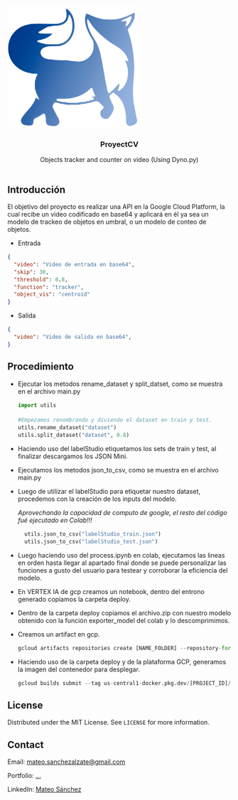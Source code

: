 <!-- PROJECT LOGO -->
<br />

<p align="center">

![Logo WhiteFox](https://raw.githubusercontent.com/Deimaxs/project_cv/main/logo4.png)

  <h3 align="center">ProyectCV</h3>

  <p align="center">
    Objects tracker and counter on video (Using Dyno.py)
    <br />
    <br />
</p>



## Introducción

El objetivo del proyecto es realizar una API en la Google Cloud Platform, la cual recibe un video codificado en base64 y aplicará en él ya sea un modelo de trackeo de objetos en umbral, o un modelo de conteo de objetos.


* Entrada
```json
{
  "video": "Video de entrada en base64",
  "skip": 30,
  "threshold": 0.8,
  "function": "tracker",
  "object_vis": "centroid"
}
```

* Salida
```json
{
  "video": "Video de salida en base64",
}
```



<!-- USAGE EXAMPLES -->
## Procedimiento

* Ejecutar los metodos rename_dataset y split_datset, como se muestra en el archivo main.py

  ```python
  import utils

  #Empezamos renombrando y diviendo el dataset en train y test.
  utils.rename_dataset("dataset")
  utils.split_dataset("dataset", 0.8)
  ```

<!-- _For more examples, please refer to the [Examples packages](https://github.com/avmmodules/AVMWeather/tree/main/examples)_ -->


* Haciendo uso del labelStudio etiquetamos los sets de train y test, al finalizar descargamos los JSON Mini.

* Ejecutamos los metodos json_to_csv, como se muestra en el archivo main.py

* Luego de utilizar el labelStudio para etiquetar nuestro dataset, procedemos con la creación de los inputs del modelo.

  _Aprovechando la capacidad de computo de google, el resto del código fué ejecutado en Colab!!!_

  ```python
	utils.json_to_csv("labelStudio_train.json")
	utils.json_to_csv("labelStudio_test.json")
  ```

* Luego haciendo uso del process.ipynb en colab, ejecutamos las lineas en orden hasta llegar al apartado final donde se puede personalizar las funciones a gusto del usuario para testear y corroborar la eficiencia del modelo.

* En VERTEX IA de gcp creamos un notebook, dentro del entrono generado copiamos la carpeta deploy.

* Dentro de la carpeta deploy copiamos el archivo.zip con nuestro modelo obtenido con la función exporter_model del colab y lo descomprimimos.

* Creamos un artifact en gcp.

  ```python
  gcloud artifacts repositories create [NAME_FOLDER] --repository-format=docker --location=us-central1 --description="Docker repository"
  ```

* Haciendo uso de la carpeta deploy y de la plataforma GCP, generamos la imagen del contenedor para desplegar.

  ```python
  gcloud builds submit --tag us-central1-docker.pkg.dev/[PROJECT_ID]/[NAME_FOLDER]/[NAME_IMAGE]:[NAME_TAG] --timeout=6000 
  ```

<!-- LICENSE -->
## License

  Distributed under the MIT License. See `LICENSE` for more information.

<!-- CONTACT -->
## Contact

Email: mateo.sanchezalzate@gmail.com

Portfolio: 
[...](https://www.linkedin.com/in/mateo-sanchez-770019256/ "...")

LinkedIn: 
[Mateo Sánchez](https://www.linkedin.com/in/mateo-sanchez-770019256/ "Mateo Sánchez")

